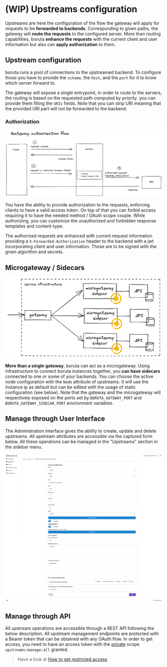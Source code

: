 # (WIP) Upstreams configuration

Upstreams are here the configuration of the flow the gateway will apply for requests to be __forwarded to backends__. Corresponding to given paths, the gateway will __route the requests__ to the configured server. More than routing capabilities, boruta __enhance the requests__ with the current client and user information but also can __apply authorization__ to them.

## Upstream configuration

boruta runs a pool of connections to the upstreamed backend. To configure those you have to provide the `scheme`, the `host`, and the `port` for it to know which server forward to.

The gateway will expose a single entrypoint, in order to route to the servers, the routing is based on the requested path computed by priority. you can provide them filling the `URIs` fields. Note that you can strip URI meaning that the provided URI part will not be forwarded to the backend.

### Authorization

![Gateway authorization flow](/assets/images/authorization-gateway-en.png)

You have the ability to provide authorization to the requests, enforcing clients to have a valid access token. On top of that you can forbid access requiring it to have the needed method / OAuth scope couple. While authorizing, you can customize the unauthorized and forbidden response templates and content-type.

The authorized requests are enhanced with current request information providing a `X-Forwarded-Authorization` header to the backend with a jwt incorporating client and user information. Those are to be signed with the given algorithm and secrets.

## Microgateway / Sidecars

![microgateways](/assets/images/boruta-microgateway.png)

__More than a single gateway__, boruta can act as a microgateway. Using infrastructure to connect boruta instances together, you __can have sidecars__ connected to one or some of your backends. You can choose the active node configuration with the `Node` attribute of upstreams. It will use the instance ip as default but can be edited with the usage of static configuration (see below). Note that the gateway and the microgateway will respectively exposed on the ports set by `BORUTA_GATEWAY_PORT` and `BORUTA_GATEWAY_SIDECAR_PORT` environment variables.

## Manage through User Interface

The Administration interface gives the ability to create, update and delete upstreams. All upstream attributes are accessible via the captured form below. All these operations can be managed in the "Upstreams" section in the sidebar menu.

![upstream form](/assets/images/upstream-form.png)

## Manage through API

All upstream operations are accessible through a REST API following the below description. All upstream management endpoints are protected with a Bearer token that can be obtained with any OAuth flow. In order to get access, you need to have an access token with the [private](provider-configuration/configure-scopes.md#public-vs-private-scopes) scope `upstreams:manage:all` granted.

> Have a look at [How to get restricted access](management-api#get-an-access-token)
